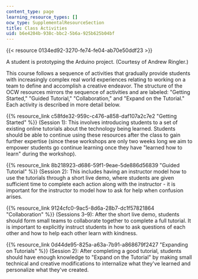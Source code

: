 ```yaml
---
content_type: page
learning_resource_types: []
ocw_type: SupplementalResourceSection
title: Class Activities
uid: b6e4204b-938c-bbc2-5b6a-925b625b04bf
---
```


{{< resource 0134ed92-3270-fe74-fe04-ab70e50ddf23 >}}  

A student is prototyping the Arduino project. (Courtesy of Andrew Ringler.)

This course follows a sequence of activities that gradually provide students with increasingly complex real world experiences relating to working on a team to define and accomplish a creative endeavor. The structure of the OCW resources mirrors the sequence of activities and are labeled: "Getting Started," "Guided Tutorial," "Collaboration," and "Expand on the Tutorial." Each activity is described in more detail below.

{{% resource_link c58fde32-959c-c476-a858-daf107a2c7e2 "Getting Started" %}} (Session 1): This involves introducing students to a set of existing online tutorials about the technology being learned. Students should be able to continue using these resources after the class to gain further expertise (since these workshops are only two weeks long we aim to empower students go continue learning once they have "learned how to learn" during the workshop).

{{% resource_link 8b218923-d686-59f1-9eae-5de886d56839 "Guided Tutorial" %}} (Session 2): This includes having an instructor model how to use the tutorials through a short live demo, where students are given sufficient time to complete each action along with the instructor - it is important for the instructor to model how to ask for help when confusion arises.

{{% resource_link 9124cfc0-9ac5-8d6a-28b7-dc1f57821864 "Collaboration" %}} (Sessions 3–9): After the short live demo, students should form small teams to collaborate together to complete a full tutorial. It is important to explicitly instruct students in how to ask questions of each other and how to help each other learn with kindness.

{{% resource_link 0d44de95-825a-a63a-7b91-a868679f2427 "Expanding on Tutorials" %}} (Session 2): After completing a good tutorial, students should have enough knowledge to "Expand on the Tutorial" by making small technical and creative modifications to internalize what they've learned and personalize what they've created.